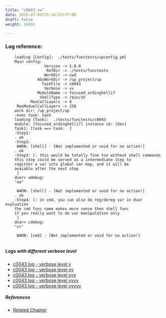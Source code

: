 ```yaml
---
title: "c0043_vv"
date: 2020-07-01T15:34:27+77:00
draft: false
weight: 10431

---
```


### Log reference: <no value>

```
    loading [Config]:  ./tests/functests/upconfig.yml
    Main config:
                 Version -> 1.0.0
                  RefDir -> ./tests/functests
                 WorkDir -> cwd
              AbsWorkDir -> /up_project/up
                TaskFile -> c0043
                 Verbose -> vv
              ModuleName -> focused_ardinghelli7
               ShellType -> /bin/sh
           MaxCallLayers -> 8
     MaxModuelCallLayers -> 256
    work dir: /up_project/up
    -exec task: task
    loading [Task]:  ./tests/functests/c0043
    module: [focused_ardinghelli7] instance id: [dev]
    Task1: [task ==> task:  ]
    -Step1:
    . ok
    -Step2:
     WARN: [shell] - [Not implemented or void for no action!]
    . ok
    -Step3: [: this would be totally fine too without shell commands
    this step could be served as a intermediate step to
    register a var into global var map, and it will be
    avaiable after the next step
     ]
    dvar> adebug:
    "aa"
    
     WARN: [shell] - [Not implemented or void for no action!]
    . ok
    -Step4: [: in cmd, you can also do reg/dereg var in dvar evaluation
    the cmd func name makes more sense then shell func
    if you really want to do var manipulation only
     ]
    dvar> cdebug:
    "cc"
    
     WARN: [cmd] - [Not implemented or void for no action!]
    
```

##### Logs with different verbose level
* [c0043 log - verbose level v](../../logs/c0043_v)
* [c0043 log - verbose level vv](../../logs/c0043_vv)
* [c0043 log - verbose level vvv](../../logs/c0043_vvv)
* [c0043 log - verbose level vvvv](../../logs/c0043_vvvv)
* [c0043 log - verbose level vvvvv](../../logs/c0043_vvvvv)

##### References
* [Related Chapter](../../design-patterns/c0043)
